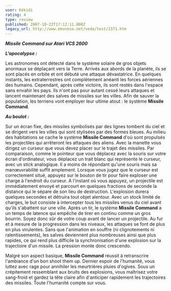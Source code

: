 ```yaml
---
user: Kékidi
rating: 4
type: review
published: 2007-10-22T17:12:11.000Z
legacy_url: http://www.emunova.net/veda/test/2371.htm
---
```

_**Missile Command sur Atari VCS 2600**_  

  

_**L'apocalypse :**_  

  

Les astronomes ont détecté dans le système solaire de gros objets anormaux se déplaçant vers la Terre. Arrivés aux abords de la planète, ils se sont placés en orbite et ont débuté une attaque dévastatrice. En quelques instants, les extraterrestres ont complètement anéanti les forces aériennes des humains. Cependant, après cette victoire, ils sont restés dans l'espace sans envahir les pays. Ils n'ont pas pour autant cessé leurs attaques et lancent maintenant des salves de missiles sur les villes. Afin de sauver la population, les terriens vont employer leur ultime atout : le système **Missile Command**.  

  

_**Au boulot :**_  

  

Sur un écran fixe, des missiles symbolisés par des lignes tombent du ciel et se dirigent vers les villes qui sont stylisées par des formes bleues. Au milieu des habitations se cache le système **Missile Command** d'où sont propulsés les projectiles qui arrêteront les attaques des aliens. Avec la manette vous dirigez un curseur que vous devez placer sur le trajet des missiles. Par comparaison, comme le pointeur que vous déplacez avec la souris sur votre écran d'ordinateur, vous déplacez un trait blanc qui représente le curseur, avec un stick analogique. Il a moins de répondant qu'une souris mais sa manœuvrabilité suffit amplement. Lorsque vous jugez que le curseur est correctement situé, appuyez sur le bouton de tir pour faire exploser une charge à l'endroit du curseur. A l'instant où vous appuyez, un projectile est immédiatement envoyé et parcourt en quelques fractions de seconde la distance qui le sépare de son lieu de destruction. L'explosion durera quelques secondes et détruira tout objet alentour. Avec un stock limité de charges, le but consiste à intercepter tous les missiles venus du ciel avant qu'ils s'abattent sur une ville. Après un tir, le système **Missile Command** a un temps de latence qui empêche de tirer en continu comme un gros bourrin. Soyez donc sûr de votre coup avant de lancer un projectile. Au fur et à mesure de la progression dans les niveaux, les attaques se font de plus en plus virulentes. Sans que l'animation en souffre (ni clignotements ni ralentissements), les salves deviennent plus nombreuses ainsi que plus rapides, ce qui rend plus difficile la synchronisation d'une explosion sur la trajectoire d'un missile. La pression monte donc crescendo.  

  

Malgré son aspect basique, **Missile Command** réussit à retranscrire l'ambiance d'un bon shoot them up. Dernier espoir de l'humanité, vous luttez avec rage pour annihiler les meurtrières pluies d'ogives. Sous un crépitement ressemblant aux bruits des explosions, vous maîtrisez votre sang-froid et gardez la tête claire afin d'anticiper rapidement les trajectoires des missiles. Toute l'humanité compte sur vous.